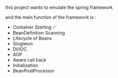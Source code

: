 this project wants to emulate the spring framework

and the main function of the framework is :
+ Container Starting ✅
+ BeanDefinition Scanning
+ Lifecycle of Beans
+ Singleton
+ DI/IOC
+ AOP
+ Aware call back
+ Initialization
+ BeanPostProcessor
